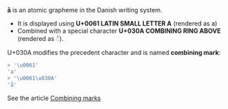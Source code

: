---
---
**å** is an atomic grapheme in the Danish writing system. 

* It is displayed using **U+0061 LATIN SMALL LETTER A** (rendered as a) 
* Combined with a special character **U+030A COMBINING RING ABOVE** (rendered as ◌̊).

U+030A modifies the precedent character and is named **combining mark**:


```js
> '\u0061'
'a'
> '\u0061\u030A'
'å'
```

See the article [Combining marks](https://dmitripavlutin.com/what-every-javascript-developer-should-know-about-unicode/#25-combining-marks)